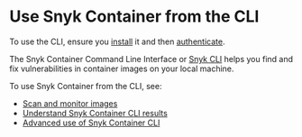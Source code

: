 # Use Snyk Container from the CLI

To use the CLI, ensure you [install](../../../snyk-cli/install-or-update-the-snyk-cli/) it and then [authenticate](../../../snyk-cli/commands/auth.md).

The Snyk Container Command Line Interface or [Snyk CLI](../../../snyk-cli/) helps you find and fix vulnerabilities in container images on your local machine.

To use Snyk Container from the CLI, see:

* [Scan and monitor images](scan-and-monitor-images.md)
* [Understand Snyk Container CLI results](understand-snyk-container-cli-results.md)
* [Advanced use of Snyk Container CLI](advanced-use-of-snyk-container-cli.md)

